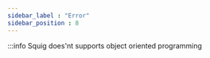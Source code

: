 ```yaml
---
sidebar_label : "Error"
sidebar_position : 8
---
```


:::info
Squig does'nt supports object oriented programming
